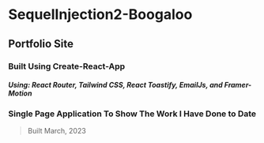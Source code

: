 # SequelInjection2-Boogaloo
## Portfolio Site 
### Built Using Create-React-App
####    *Using: React Router, Tailwind CSS, React Toastify, EmailJs, and Framer-Motion*
### Single Page Application To Show The Work I Have Done to Date
> Built March, 2023


